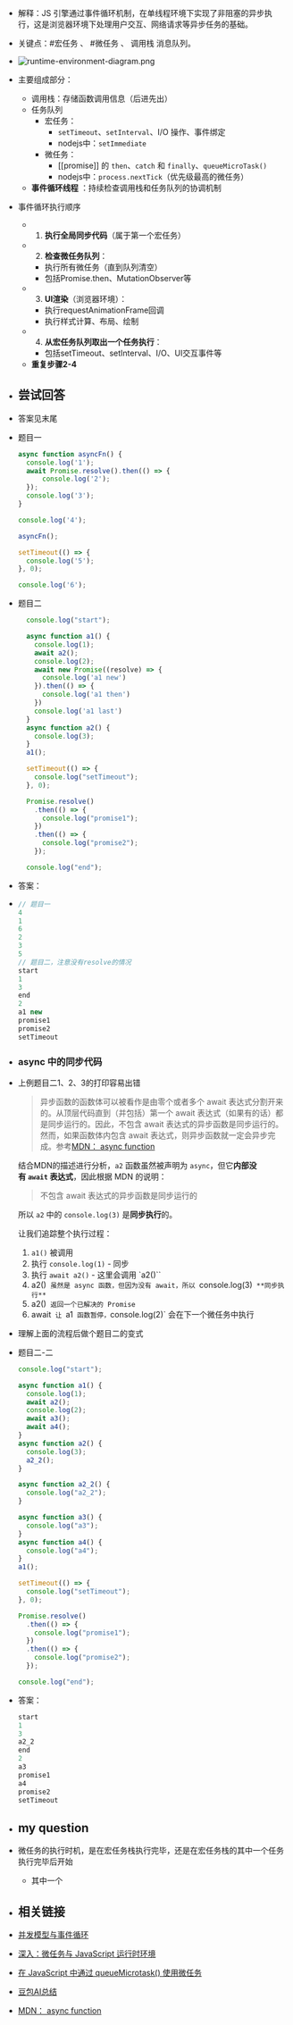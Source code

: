- 解释：JS 引擎通过事件循环机制，在单线程环境下实现了非阻塞的异步执行，这是浏览器环境下处理用户交互、网络请求等异步任务的基础。
- 关键点：#宏任务 、 #微任务 、 调用栈 消息队列。
- ![runtime-environment-diagram.png](../assets/runtime-environment-diagram_1749106866640_0.png)
- 主要组成部分：
	- 调用栈：存储函数调用信息（后进先出）
	- 任务队列
		- 宏任务：
			- `setTimeout`、`setInterval`、I/O 操作、事件绑定
			- nodejs中：`setImmediate`
		- 微任务：
			- [[promise]] 的 `then`、`catch` 和 `finally`、`queueMicroTask()`
			- nodejs中：`process.nextTick`（优先级最高的微任务）
	- **事件循环线程** ：持续检查调用栈和任务队列的协调机制
- 事件循环执行顺序
	- 1. **执行全局同步代码**（属于第一个宏任务）
	- 2. **检查微任务队列**：
		- 执行所有微任务（直到队列清空）
		- 包括Promise.then、MutationObserver等
	- 3. **UI渲染**（浏览器环境）：
		- 执行requestAnimationFrame回调
		- 执行样式计算、布局、绘制
	- 4. **从宏任务队列取出一个任务执行**：
		- 包括setTimeout、setInterval、I/O、UI交互事件等
	- **重复步骤2-4**
- ## 尝试回答
- 答案见末尾
- 题目一
  ```JavaScript
  async function asyncFn() {
    console.log('1');
    await Promise.resolve().then(() => {
        console.log('2');
    });
    console.log('3');
  }
  
  console.log('4');
  
  asyncFn();
  
  setTimeout(() => {
    console.log('5');
  }, 0);
  
  console.log('6');
  ```
- 题目二
  ```JavaScript
    console.log("start");
  
    async function a1() {
      console.log(1);
      await a2();
      console.log(2);
      await new Promise((resolve) => {
        console.log('a1 new')
      }).then(() => {
        console.log('a1 then')
      })
      console.log('a1 last')
    }
    async function a2() {
      console.log(3);
    }
    a1();
  
    setTimeout(() => {
      console.log("setTimeout");
    }, 0);
  
    Promise.resolve()
      .then(() => {
        console.log("promise1");
      })
      .then(() => {
        console.log("promise2");
      });
  
    console.log("end");
  ```
- 答案：
- ```JavaScript
  // 题目一
  4
  1
  6
  2
  3
  5
  // 题目二，注意没有resolve的情况
  start
  1
  3
  end
  2
  a1 new
  promise1
  promise2
  setTimeout
  ```
- ### async 中的同步代码
- 上例题目二1、2、3的打印容易出错
  > 异步函数的函数体可以被看作是由零个或者多个 await 表达式分割开来的。从顶层代码直到（并包括）第一个 await 表达式（如果有的话）都是同步运行的。因此，不包含 await 表达式的异步函数是同步运行的。然而，如果函数体内包含 await 表达式，则异步函数就一定会异步完成。参考[MDN： async function](https://developer.mozilla.org/zh-CN/docs/Web/JavaScript/Reference/Statements/async_function)
  
  结合MDN的描述进行分析，`a2` 函数虽然被声明为 `async`，但它**内部没有 `await` 表达式**，因此根据 MDN 的说明：
  
  > 不包含 await 表达式的异步函数是同步运行的
  
  所以 `a2` 中的 `console.log(3)` 是**同步执行**的。
  
  让我们追踪整个执行过程：
  1. `a1()` 被调用
  2. 执行 `console.log(1)` - 同步
  3. 执行 `await a2()` - 这里会调用 `a2()``
  4. a2()` 虽然是 async 函数，但因为没有 await，所以 `console.log(3)` **同步执行**`
  5. a2()` 返回一个已解决的 Promise`
  6. await` 让 `a1` 函数暂停，`console.log(2)` 会在下一个微任务中执行
- 理解上面的流程后做个题目二的变式
- 题目二-二
  ```JavaScript
  console.log("start");
  
  async function a1() {
    console.log(1);
    await a2();
    console.log(2);
    await a3();
    await a4();
  }
  async function a2() {
    console.log(3);
    a2_2();
  }
  
  async function a2_2() {
    console.log("a2_2");
  }
  
  async function a3() {
    console.log("a3");
  }
  async function a4() {
    console.log("a4");
  }
  a1();
  
  setTimeout(() => {
    console.log("setTimeout");
  }, 0);
  
  Promise.resolve()
    .then(() => {
      console.log("promise1");
    })
    .then(() => {
      console.log("promise2");
    });
  
  console.log("end");
  ```
- 答案：
  ```JavaScript
  start
  1
  3
  a2_2
  end
  2
  a3
  promise1
  a4
  promise2
  setTimeout
  ```
- ## my question
- 微任务的执行时机，是在宏任务栈执行完毕，还是在宏任务栈的其中一个任务执行完毕后开始
	- 其中一个
- ## 相关链接
- [并发模型与事件循环](https://developer.mozilla.org/zh-CN/docs/Web/JavaScript/Event_loop)
- [深入：微任务与 JavaScript 运行时环境](https://developer.mozilla.org/zh-CN/docs/Web/API/HTML_DOM_API/Microtask_guide/In_depth)
- [在 JavaScript 中通过 queueMicrotask() 使用微任务](https://developer.mozilla.org/zh-CN/docs/Web/API/HTML_DOM_API/Microtask_guide)
- [豆包AI总结](https://www.doubao.com/thread/w9050ce7ec3fdf475)
- [MDN： async function](https://developer.mozilla.org/zh-CN/docs/Web/JavaScript/Reference/Statements/async_function)